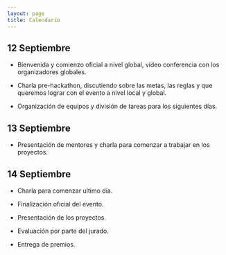 ```yaml
---
layout: page
title: Calendario
---
```


## 12 Septiembre

* Bienvenida y comienzo oficial a nivel global, vídeo conferencia con los organizadores globales.

* Charla pre-hackathon, discutiendo sobre las metas, las reglas y que queremos lograr con el evento a nivel local y global.

* Organización de equipos y división de tareas para los siguientes días.

## 13 Septiembre

* Presentación de mentores y charla para comenzar a trabajar en los proyectos.

## 14 Septiembre

* Charla para comenzar ultimo día.

* Finalización oficial del evento.

* Presentación de los proyectos.

* Evaluación por parte del jurado.

* Entrega de premios.
